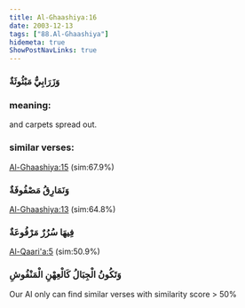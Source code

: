 ```yaml
---
title: Al-Ghaashiya:16
date: 2003-12-13
tags: ["88.Al-Ghaashiya"]
hidemeta: true 
ShowPostNavLinks: true 
---
```

### وَزَرَابِيُّ مَبْثُوثَةٌ
### meaning: 
and carpets spread out.
### similar verses: 

[Al-Ghaashiya:15](/88/15) (sim:67.9%)

### وَنَمَارِقُ مَصْفُوفَةٌ

[Al-Ghaashiya:13](/88/13) (sim:64.8%)

### فِيهَا سُرُرٌ مَرْفُوعَةٌ

[Al-Qaari'a:5](/101/5) (sim:50.9%)

### وَتَكُونُ الْجِبَالُ كَالْعِهْنِ الْمَنْفُوشِ

Our AI only can find similar verses with similarity score > 50% 

